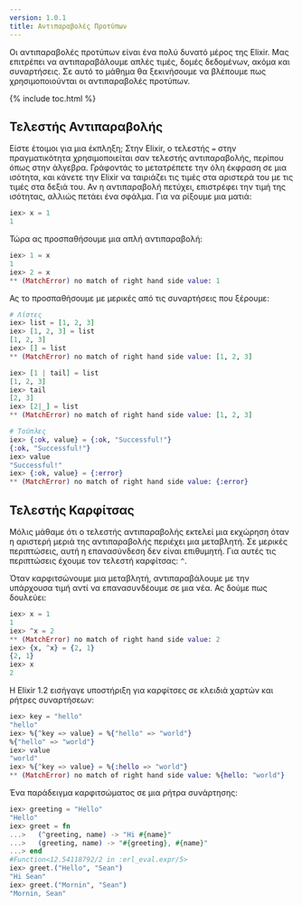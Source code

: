 ```yaml
---
version: 1.0.1
title: Αντιπαραβολές Προτύπων
---
```


Οι αντιπαραβολές προτύπων είναι ένα πολύ δυνατό μέρος της Elixir.  Μας επιτρέπει να αντιπαραβάλουμε απλές τιμές, δομές δεδομένων, ακόμα και συναρτήσεις.  Σε αυτό το μάθημα θα ξεκινήσουμε να βλέπουμε πως χρησιμοποιούνται οι αντιπαραβολές προτύπων.

{% include toc.html %}

## Τελεστής Αντιπαραβολής

Είστε έτοιμοι για μια έκπληξη; Στην Elixir, ο τελεστής `=` στην πραγματικότητα χρησιμοποιείται σαν τελεστής αντιπαραβολής, περίπου όπως στην άλγεβρα. Γράφοντάς το μετατρέπετε την όλη έκφραση σε μια ισότητα, και κάνετε την Elixir να ταιριάζει τις τιμές στα αριστερά του με τις τιμές στα δεξιά του. Αν η αντιπαραβολή πετύχει, επιστρέφει την τιμή της ισότητας, αλλιώς πετάει ένα σφάλμα. Για να ρίξουμε μια ματιά:

```elixir
iex> x = 1
1
```

Τώρα ας προσπαθήσουμε μια απλή αντιπαραβολή:

```elixir
iex> 1 = x
1
iex> 2 = x
** (MatchError) no match of right hand side value: 1
```

Ας το προσπαθήσουμε με μερικές από τις συναρτήσεις που ξέρουμε:

```elixir
# Λίστες
iex> list = [1, 2, 3]
iex> [1, 2, 3] = list
[1, 2, 3]
iex> [] = list
** (MatchError) no match of right hand side value: [1, 2, 3]

iex> [1 | tail] = list
[1, 2, 3]
iex> tail
[2, 3]
iex> [2|_] = list
** (MatchError) no match of right hand side value: [1, 2, 3]

# Τούπλες
iex> {:ok, value} = {:ok, "Successful!"}
{:ok, "Successful!"}
iex> value
"Successful!"
iex> {:ok, value} = {:error}
** (MatchError) no match of right hand side value: {:error}
```

## Τελεστής Καρφίτσας

Μόλις μάθαμε ότι ο τελεστής αντιπαραβολής εκτελεί μια εκχώρηση όταν η αριστερή μεριά της αντιπαραβολής περιέχει μια μεταβλητή.  Σε μερικές περιπτώσεις, αυτή η επανασύνδεση δεν είναι επιθυμητή. Για αυτές τις περιπτώσεις έχουμε τον τελεστή καρφίτσας: `^`.

Όταν καρφιτσώνουμε μια μεταβλητή, αντιπαραβάλουμε με την υπάρχουσα τιμή αντί να επανασυνδέουμε σε μια νέα.  Ας δούμε πως δουλεύει:

```elixir
iex> x = 1
1
iex> ^x = 2
** (MatchError) no match of right hand side value: 2
iex> {x, ^x} = {2, 1}
{2, 1}
iex> x
2
```

Η Elixir 1.2 εισήγαγε υποστήριξη για καρφίτσες σε κλειδιά χαρτών και ρήτρες συναρτήσεων:

```elixir
iex> key = "hello"
"hello"
iex> %{^key => value} = %{"hello" => "world"}
%{"hello" => "world"}
iex> value
"world"
iex> %{^key => value} = %{:hello => "world"}
** (MatchError) no match of right hand side value: %{hello: "world"}
```

Ένα παράδειγμα καρφιτσώματος σε μια ρήτρα συνάρτησης:

```elixir
iex> greeting = "Hello"
"Hello"
iex> greet = fn
...>   (^greeting, name) -> "Hi #{name}"
...>   (greeting, name) -> "#{greeting}, #{name}"
...> end
#Function<12.54118792/2 in :erl_eval.expr/5>
iex> greet.("Hello", "Sean")
"Hi Sean"
iex> greet.("Mornin", "Sean")
"Mornin, Sean"
```
